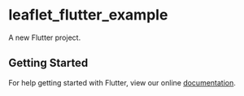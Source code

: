 # leaflet_flutter_example

A new Flutter project.

## Getting Started

For help getting started with Flutter, view our online
[documentation](http://flutter.io/).
